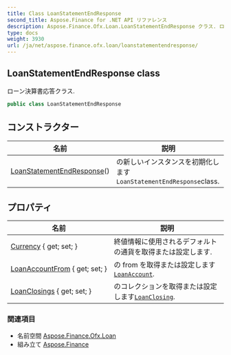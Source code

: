 ```yaml
---
title: Class LoanStatementEndResponse
second_title: Aspose.Finance for .NET API リファレンス
description: Aspose.Finance.Ofx.Loan.LoanStatementEndResponse クラス. ローン決算書応答クラス.
type: docs
weight: 3930
url: /ja/net/aspose.finance.ofx.loan/loanstatementendresponse/
---
```

## LoanStatementEndResponse class

ローン決算書応答クラス.

```csharp
public class LoanStatementEndResponse
```

## コンストラクター

| 名前 | 説明 |
| --- | --- |
| [LoanStatementEndResponse](loanstatementendresponse/)() | の新しいインスタンスを初期化します`LoanStatementEndResponse`class. |

## プロパティ

| 名前 | 説明 |
| --- | --- |
| [Currency](../../aspose.finance.ofx.loan/loanstatementendresponse/currency/) { get; set; } | 終値情報に使用されるデフォルトの通貨を取得または設定します. |
| [LoanAccountFrom](../../aspose.finance.ofx.loan/loanstatementendresponse/loanaccountfrom/) { get; set; } | の from を取得または設定します[`LoanAccount`](../../aspose.finance.ofx/loanaccount/). |
| [LoanClosings](../../aspose.finance.ofx.loan/loanstatementendresponse/loanclosings/) { get; set; } | のコレクションを取得または設定します[`LoanClosing`](../loanclosing/). |

### 関連項目

* 名前空間 [Aspose.Finance.Ofx.Loan](../../aspose.finance.ofx.loan/)
* 組み立て [Aspose.Finance](../../)


